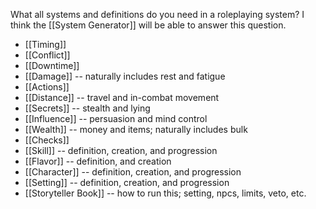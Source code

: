 What all systems and definitions do you need in a roleplaying system? I think the [[System Generator]] will be able to answer this question.

- [[Timing]]
- [[Conflict]]
- [[Downtime]]
- [[Damage]] -- naturally includes rest and fatigue
- [[Actions]]
- [[Distance]] -- travel and in-combat movement
- [[Secrets]] -- stealth and lying
- [[Influence]] -- persuasion and mind control
- [[Wealth]] -- money and items; naturally includes bulk
- [[Checks]]
- [[Skill]] -- definition, creation, and progression
- [[Flavor]] -- definition, and creation
- [[Character]] -- definition, creation, and progression
- [[Setting]] -- definition, creation, and progression
- [[Storyteller Book]] -- how to run this; setting, npcs, limits, veto, etc.
